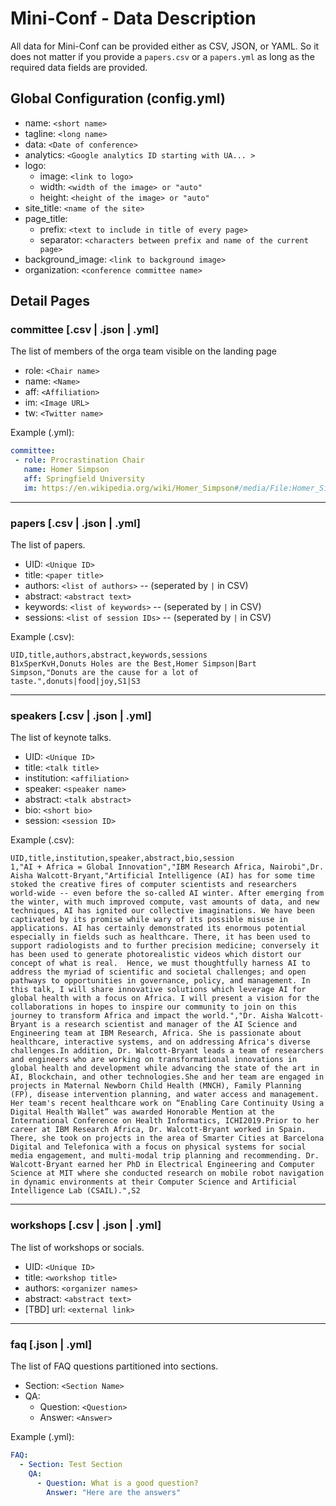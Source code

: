 # Mini-Conf - Data Description

All data for Mini-Conf can be provided either as CSV, JSON, or YAML. 
So it does not matter if you provide a `papers.csv` or a `papers.yml` as long as
the required data fields are provided.

## Global Configuration (config.yml)

- name: `<short name>`
- tagline: `<long name>`
- data: `<Date of conference>`
- analytics: `<Google analytics ID starting with UA... >`
- logo: 
    - image: `<link to logo>`
    - width: `<width of the image> or "auto"`
    - height: `<height of the image> or "auto"`
- site_title: `<name of the site>`
- page_title:
    - prefix: `<text to include in title of every page>`
    - separator: `<characters between prefix and name of the current page>`
- background_image: `<link to background image>`
- organization: `<conference committee name>`

## Detail Pages

### committee [.csv | .json | .yml]
The list of members of the orga team visible on the landing page

  - role: `<Chair name>` 
  - name: `<Name>`
  - aff: `<Affiliation>`
  - im: `<Image URL>`
  - tw: `<Twitter name>`
  
 Example (.yml):
 ```yaml
committee:
  - role: Procrastination Chair 
    name: Homer Simpson
    aff: Springfield University
    im: https://en.wikipedia.org/wiki/Homer_Simpson#/media/File:Homer_Simpson_2006.png 
```

<hr>

### papers [.csv | .json | .yml]
The list of papers.

- UID: `<Unique ID>`
- title: `<paper title>`
- authors: `<list of authors>` -- (seperated by `|` in CSV)
- abstract: `<abstract text>`
- keywords: `<list of keywords>` -- (seperated by `|` in CSV)  
- sessions: `<list of session IDs>` --  (seperated by `|` in CSV) 

Example (.csv):
```csv
UID,title,authors,abstract,keywords,sessions
B1xSperKvH,Donuts Holes are the Best,Homer Simpson|Bart Simpson,"Donuts are the cause for a lot of taste.",donuts|food|joy,S1|S3
```

<hr>

### speakers [.csv | .json | .yml]
The list of keynote talks.

- UID: `<Unique ID>`
- title: `<talk title>`
- institution: `<affiliation>`
- speaker: `<speaker name>`
- abstract: `<talk abstract>`
- bio: `<short bio>`
- session: `<session ID>`

Example (.csv):
```csv
UID,title,institution,speaker,abstract,bio,session
1,"AI + Africa = Global Innovation","IBM Research Africa, Nairobi",Dr. Aisha Walcott-Bryant,"Artificial Intelligence (AI) has for some time stoked the creative fires of computer scientists and researchers world-wide -- even before the so-called AI winter. After emerging from the winter, with much improved compute, vast amounts of data, and new techniques, AI has ignited our collective imaginations. We have been captivated by its promise while wary of its possible misuse in applications. AI has certainly demonstrated its enormous potential especially in fields such as healthcare. There, it has been used to support radiologists and to further precision medicine; conversely it has been used to generate photorealistic videos which distort our concept of what is real.  Hence, we must thoughtfully harness AI to address the myriad of scientific and societal challenges; and open pathways to opportunities in governance, policy, and management. In this talk, I will share innovative solutions which leverage AI for global health with a focus on Africa. I will present a vision for the collaborations in hopes to inspire our community to join on this journey to transform Africa and impact the world.","Dr. Aisha Walcott-Bryant is a research scientist and manager of the AI Science and Engineering team at IBM Research, Africa. She is passionate about healthcare, interactive systems, and on addressing Africa's diverse challenges.In addition, Dr. Walcott-Bryant leads a team of researchers and engineers who are working on transformational innovations in global health and development while advancing the state of the art in AI, Blockchain, and other technologies.She and her team are engaged in projects in Maternal Newborn Child Health (MNCH), Family Planning (FP), disease intervention planning, and water access and management.  Her team's recent healthcare work on “Enabling Care Continuity Using a Digital Health Wallet” was awarded Honorable Mention at the International Conference on Health Informatics, ICHI2019.Prior to her career at IBM Research Africa, Dr. Walcott-Bryant worked in Spain. There, she took on projects in the area of Smarter Cities at Barcelona Digital and Telefonica with a focus on physical systems for social media engagement, and multi-modal trip planning and recommending. Dr. Walcott-Bryant earned her PhD in Electrical Engineering and Computer Science at MIT where she conducted research on mobile robot navigation in dynamic environments at their Computer Science and Artificial Intelligence Lab (CSAIL).",S2
```

<hr>

### workshops [.csv | .json | .yml]
The list of workshops or socials.

- UID: `<Unique ID>`
- title: `<workshop title>`
- authors: `<organizer names>`
- abstract: `<abstract text>`
- [TBD] url: `<external link>`

<hr>

### faq [.json | .yml]
The list of FAQ questions partitioned into sections.

 - Section: `<Section Name>`
 - QA:
      - Question: `<Question>`
      - Answer: `<Answer>`

Example (.yml):
```yaml
FAQ:
  - Section: Test Section
    QA:
      - Question: What is a good question?
        Answer: "Here are the answers"
```


